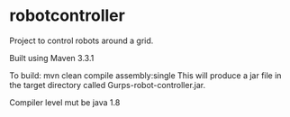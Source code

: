 # robotcontroller

Project to control robots around a grid.

Built using Maven 3.3.1

To build: mvn clean compile assembly:single This will produce a jar file in the target directory called Gurps-robot-controller.jar.

Compiler level mut be java 1.8
